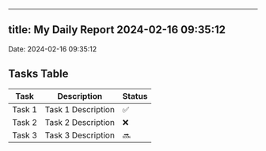 
---
title: My Daily Report 2024-02-16 09:35:12
---

Date: 2024-02-16 09:35:12

## Tasks Table

| Task | Description | Status |
|------|-------------|--------|
| Task 1 | Task 1 Description | ✅ |
| Task 2 | Task 2 Description | ❌ |
| Task 3 | Task 3 Description | 🔜 |
